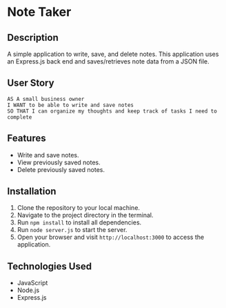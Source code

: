 # Note Taker

## Description
A simple application to write, save, and delete notes. This application uses an Express.js back end and saves/retrieves note data from a JSON file.

## User Story
```
AS A small business owner
I WANT to be able to write and save notes
SO THAT I can organize my thoughts and keep track of tasks I need to complete
```

## Features

- Write and save notes.
- View previously saved notes.
- Delete previously saved notes.

## Installation

1. Clone the repository to your local machine.
2. Navigate to the project directory in the terminal.
3. Run `npm install` to install all dependencies.
4. Run `node server.js` to start the server.
5. Open your browser and visit `http://localhost:3000` to access the application.

## Technologies Used

- JavaScript
- Node.js
- Express.js
